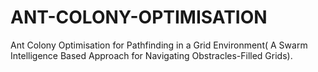 # ANT-COLONY-OPTIMISATION
Ant Colony Optimisation for Pathfinding in a Grid Environment( A Swarm Intelligence Based Approach for Navigating Obstracles-Filled Grids).
